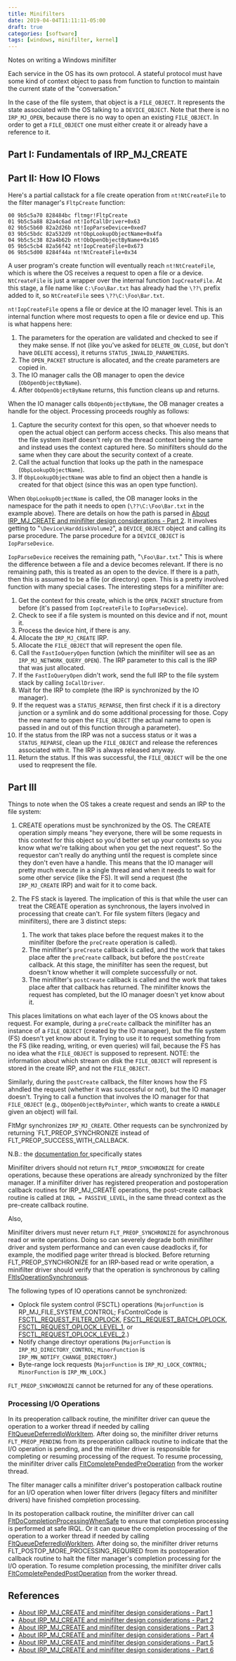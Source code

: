 ```yaml
---
title: Minifilters
date: 2019-04-04T11:11:11-05:00
draft: true
categories: [software]
tags: [windows, minifilter, kernel]
---
```


Notes on writing a Windows minifilter
<!--more-->

Each service in the OS has its own protocol. A stateful protocol must have some kind of context object to pass from function to function to maintain the current state of the "conversation."

In the case of the file system, that object is a ``FILE_OBJECT``. It represents the state associated with the OS talking to a ``DEVICE_OBJECT``. Note that there is no ``IRP_MJ_OPEN``, because there is no way to open an existing ``FILE_OBJECT``. In order to get a ``FILE_OBJECT`` one must either create it or already have a reference to it.

## Part I: Fundamentals of IRP_MJ_CREATE

## Part II: How IO Flows

Here's a partial callstack for a file create operation from ``nt!NtCreateFile`` to the filter manager's ``FltpCreate`` function:

    00 9b5c5a70 828484bc fltmgr!FltpCreate
    01 9b5c5a88 82a4c6ad nt!IofCallDriver+0x63
    02 9b5c5b60 82a2d26b nt!IopParseDevice+0xed7
    03 9b5c5bdc 82a532d9 nt!ObpLookupObjectName+0x4fa
    04 9b5c5c38 82a4b62b nt!ObOpenObjectByName+0x165
    05 9b5c5cb4 82a56f42 nt!IopCreateFile+0x673
    06 9b5c5d00 8284f44a nt!NtCreateFile+0x34

A user program's create function will eventually reach ``nt!NtCreateFile``, which is where the OS receives a request to open a file or a device. ``NtCreateFile`` is just a wrapper over the internal function ``IopCreateFile``. At this stage, a file name like ``C:\Foo\Bar.txt`` has already had the ``\??\`` prefix added to it, so ``NtCreateFile`` sees ``\??\C:\Foo\Bar.txt``.

``nt!IopCreateFile`` opens a file or device at the IO manager level. This is an internal function where most requests to open a file or device end up. This is what happens here:

1. The parameters for the operation are validated and checked to see if they make sense. If not (like you've asked for ``DELETE_ON_CLOSE``, but don't have ``DELETE`` access), it returns ``STATUS_INVALID_PARAMETERS``.
2. The ``OPEN_PACKET`` structure is allocated, and the create parameters are copied in.
3. The IO manager calls the OB manager to open the device (``ObOpenObjectByName``).
4. After ``ObOpenObjectByName`` returns, this function cleans up and returns.

When the IO manager calls ``ObOpenObjectByName``, the OB manager creates a handle for the object. Processing proceeds roughly as follows:

1. Capture the security context for this open, so that whoever needs to open the actual object can perform access checks. This also means that the file system itself doesn't rely on the thread context being the same and instead uses the context captured here. So minifilters should do the same when they care about the security context of a create.
2. Call the actual function that looks up the path in the namespace (``ObpLookupObjectName``).
3. If ``ObpLookupObjectName`` was able to find an object then a handle is created for that object (since this was an open type function).

When ``ObpLookupObjectName`` is called, the OB manager looks in the namespace for the path it needs to open (``\??\C:\Foo\Bar.txt`` in the example above). There are details on how the path is parsed in [About IRP_MJ_CREATE and minifilter design considerations - Part 2](http://fsfilters.blogspot.com/2010/12/since-weve-discussed-concepts-last-time.html). It involves getting to "``\Device\HarddiskVolume2``", a ``DEVICE_OBJECT`` object and calling its parse procedure. The parse procedure for a ``DEVICE_OBJECT`` is ``IopParseDevice``.

``IopParseDevice`` receives the remaining path, "``\Foo\Bar.txt``." This is where the difference between a file and a device becomes relevant. If there is no remaining path, this is treated as an open to the device. If there is a path, then this is assumed to be a file (or directory) open. This is a pretty involved function with many special cases. The interesting steps for a minifilter are:

1. Get the context for this create, which is the ``OPEN_PACKET`` structure from before (it's passed from ``IopCreateFile`` to ``IopParseDevice``).
2. Check to see if a file system is mounted on this device and if not, mount it.
3. Process the device hint, if there is any.
4. Allocate the ``IRP_MJ_CREATE`` IRP.
5. Allocate the ``FILE_OBJECT`` that will represent the open file.
6. Call the ``FastIoQueryOpen`` function (which the minifilter will see as an ``IRP_MJ_NETWORK_QUERY_OPEN``). The IRP parameter to this call is the IRP that was just allocated.
7. If the ``FastIoQueryOpen`` didn't work, send the full IRP to the file system stack by calling ``IoCallDriver``.
8. Wait for the IRP to complete (the IRP is synchronized by the IO manager).
9. If the request was a ``STATUS_REPARSE``, then first check if it is a directory junction or a symlink and do some additional processing for those. Copy the new name to open the ``FILE_OBJECT`` (the actual name to open is passed in and out of this function through a parameter).
10. If the status from the IRP was not a success status or it was a ``STATUS_REPARSE``, clean up the ``FILE_OBJECT`` and release the references associated with it. The IRP is always released anyway.
11. Return the status. If this was successful, the ``FILE_OBJECT`` will be the one used to reqpresent the file.

## Part III

Things to note when the OS takes a create request and sends an IRP to the file system:

1. CREATE operations must be synchronized by the OS. The CREATE operation simply means "hey everyone, there will be some requests in this context for this object so you'd better set up your contexts so you know what we're talking about when you get the next request". So the requestor can't really do anything until the request is complete since they don't even have a handle. This means that the IO manager will pretty much execute in a single thread and when it needs to wait for some other service (like the FS). It will send a request (the ``IRP_MJ_CREATE`` IRP) and wait for it to come back.
2. The FS stack is layered. The implication of this is that while the user can treat the CREATE operation as synchronous, the layers involved in processing that create can't. For file system filters (legacy and minifilters), there are 3 distinct steps:

    1. The work that takes place before the request makes it to the minifilter (before the ``preCreate`` operation is called).
    2. The minifilter's ``preCreate`` callback is called, and the work that takes place after the ``preCreate`` callback, but before the ``postCreate`` callback. At this stage, the minifilter has seen the request, but doesn't know whether it will complete successfully or not.
    3. The minifilter's ``postCreate`` callback is called and the work that takes place after that callback has returned. The minifilter knows the request has completed, but the IO manager doesn't yet know about it.

This places limitations on what each layer of the OS knows about the request. For example, during a ``preCreate`` callback the minifilter has an instance of a ``FILE_OBJECT`` (created by the IO manageer), but the file system (FS) doesn't yet know about it. Trying to use it to request something from the FS (like reading, writing, or even queries) will fail, because the FS has no idea what the ``FILE_OBJECT`` is supposed to represent. NOTE: the information about which stream on disk the ``FILE_OBJECT`` will represent is stored in the create IRP, and not the ``FILE_OBJECT``.

Similarly, during the ``postCreate`` callback, the filter knows how the FS ahndled the request (whether it was successful or not), but the IO manager doesn't. Trying to call a function that involves the IO manager for that ``FILE_OBJECT`` (e.g., ``ObOpenObjectByPointer``, which wants to create a ``HANDLE`` given an object) will fail.

FltMgr synchronizes ``IRP_MJ_CREATE``. Other requests can be synchronized by returning `FLT_PREOP_SYNCHRONIZE instead of FLT_PREOP_SUCCESS_WITH_CALLBACK.

N.B.: the [documentation for ](https://docs.microsoft.com/en-us/windows-hardware/drivers/ifs/returning-flt-preop-synchronize) specifically states

Minifilter drivers should not return ``FLT_PREOP_SYNCHRONIZE`` for create operations, because these operations are already synchronized by the filter manager. If a minifilter driver has registered preoperation and postoperation callback routines for IRP_MJ_CREATE operations, the post-create callback routine is called at ``IRQL = PASSIVE_LEVEL``, in the same thread context as the pre-create callback routine.

Also,

Minifilter drivers must never return ``FLT_PREOP_SYNCHRONIZE`` for asynchronous read or write operations. Doing so can severely degrade both minifilter driver and system performance and can even cause deadlocks if, for example, the modified page writer thread is blocked. Before returning FLT_PREOP_SYNCHRONIZE for an IRP-based read or write operation, a minifilter driver should verify that the operation is synchronous by calling [FltIsOperationSynchronous](https://msdn.microsoft.com/library/windows/hardware/ff543351).

The following types of IO operations cannot be synchronized:

- Oplock file system control (FSCTL) operations (``MajorFunction`` is RP_MJ_FILE_SYSTEM_CONTROL; FsControlCode is [FSCTL_REQUEST_FILTER_OPLOCK](https://msdn.microsoft.com/library/windows/hardware/ff545518), [FSCTL_REQUEST_BATCH_OPLOCK](https://msdn.microsoft.com/library/windows/hardware/ff545510), [FSCTL_REQUEST_OPLOCK_LEVEL_1](https://msdn.microsoft.com/library/windows/hardware/ff545538), or [FSCTL_REQUEST_OPLOCK_LEVEL_2](https://msdn.microsoft.com/library/windows/hardware/ff545546).)
- Notify change directoyr operations (``MajorFunction`` is ``IRP_MJ_DIRECTORY_CONTROL``; ``MinorFunction`` is ``IRP_MN_NOTIFY_CHANGE_DIRECTORY``.)
- Byte-range lock requests (``MajorFunction`` is ``IRP_MJ_LOCK_CONTROL``; ``MinorFunction`` is ``IRP_MN_LOCK``.)

``FLT_PREOP_SYNCHRONIZE`` cannot be returned for any of these operations.

### Processing I/O Operations

In its preoperation callback routine, the minifilter driver can queue the operation to a worker thread if needed by calling [FltQueueDeferredIoWorkItem](https://msdn.microsoft.com/library/windows/hardware/ff543449). After doing so, the minifilter driver returns ``FLT_PREOP_PENDING`` from its preoperation callback routine to indicate that the I/O operation is pending, and the minifilter driver is responsible for completing or resuming processing of the request. To resume processing, the minifilter driver calls [FltCompletePendedPreOperation](https://msdn.microsoft.com/library/windows/hardware/ff541913) from the worker thread.

The filter manager calls a minifilter driver's postoperation callback routine for an I/O operation when lower filter drivers (legacy filters and minifilter drivers) have finished completion processing.

In its postoperation callback routine, the minifilter driver can call [FltDoCompletionProcessingWhenSafe](https://msdn.microsoft.com/library/windows/hardware/ff542047) to ensure that completion processing is performed at safe IRQL. Or it can queue the completion processing of the operation to a worker thread if needed by calling [FltQueueDeferredIoWorkItem](https://msdn.microsoft.com/library/windows/hardware/ff543449). After doing so, the minifilter driver returns FLT_POSTOP_MORE_PROCESSING_REQUIRED from its postoperation callback routine to halt the filter manager's completion processing for the I/O operation. To resume completion processing, the minifilter driver calls [FltCompletePendedPostOperation](https://msdn.microsoft.com/library/windows/hardware/ff541897) from the worker thread.

## References

* [About IRP_MJ_CREATE and minifilter design considerations - Part 1](http://fsfilters.blogspot.com/2010/12/about-irpmjcreate-and-minifilter-design.html)
* [About IRP_MJ_CREATE and minifilter design considerations - Part 2](http://fsfilters.blogspot.com/2010/12/since-weve-discussed-concepts-last-time.html)
* [About IRP_MJ_CREATE and minifilter design considerations - Part 3](http://fsfilters.blogspot.com/2010/12/about-irpmjcreate-and-minifilter-design_30.html)
* [About IRP_MJ_CREATE and minifilter design considerations - Part 4](http://fsfilters.blogspot.com/2011/01/about-irpmjcreate-and-minifilter-design.html)
* [About IRP_MJ_CREATE and minifilter design considerations - Part 5](http://fsfilters.blogspot.com/2011/01/about-irpmjcreate-and-minifilter-design_13.html)
* [About IRP_MJ_CREATE and minifilter design considerations - Part 6](http://fsfilters.blogspot.com/2011/01/about-irpmjcreate-and-minifilter-design_20.html)
